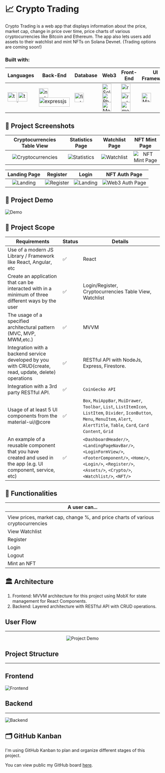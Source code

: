 # 📈 Crypto Trading

Crypto Trading is a web app that displays information about the price, market cap, change in price over time, price charts of various cryptocurrencies like Bitcoin and Ethereum. The app also lets users add assets to their watchlist and mint NFTs on Solana Devnet. (Trading options are coming soon!)

<h3 align="left">Built with:</h3>

| Languages                                                                                                                                                                                                                                                                                                                                                                                                                                                                                       | Back-End                                                                                                                                                                                                                                                                                                                                                                             | Database                                                                                                                                                                                     | Web3                                                                                                                                                                                                                                                                                                                                                                                                                                                                                                                                                                                                                                                       | Front-End                                                                                                                                                                                                                                                                                                                                                                                                                                                                                                                                                                                            | UI Framework                                                                                                                                                                                                 | Hosting                                                                                                                                                                                                                                                                                                                                                                                 |
| ----------------------------------------------------------------------------------------------------------------------------------------------------------------------------------------------------------------------------------------------------------------------------------------------------------------------------------------------------------------------------------------------------------------------------------------------------------------------------------------------- | ------------------------------------------------------------------------------------------------------------------------------------------------------------------------------------------------------------------------------------------------------------------------------------------------------------------------------------------------------------------------------------ | -------------------------------------------------------------------------------------------------------------------------------------------------------------------------------------------- | ---------------------------------------------------------------------------------------------------------------------------------------------------------------------------------------------------------------------------------------------------------------------------------------------------------------------------------------------------------------------------------------------------------------------------------------------------------------------------------------------------------------------------------------------------------------------------------------------------------------------------------------------------------- | ---------------------------------------------------------------------------------------------------------------------------------------------------------------------------------------------------------------------------------------------------------------------------------------------------------------------------------------------------------------------------------------------------------------------------------------------------------------------------------------------------------------------------------------------------------------------------------------------------- | ------------------------------------------------------------------------------------------------------------------------------------------------------------------------------------------------------------ | --------------------------------------------------------------------------------------------------------------------------------------------------------------------------------------------------------------------------------------------------------------------------------------------------------------------------------------------------------------------------------------- |
| <a href="https://www.typescriptlang.org/" target="_blank" rel="noreferrer"><img src="https://raw.githubusercontent.com/devicons/devicon/master/icons/typescript/typescript-plain.svg" alt="typescript" width="30" height="30"/></a><a href="https://developer.mozilla.org/en-US/docs/Web/JavaScript" target="_blank" rel="noreferrer"> <img src="https://raw.githubusercontent.com/devicons/devicon/master/icons/javascript/javascript-plain.svg" alt="typescript" width="30" height="30"/></a> | <a href="https://nodejs.org" target="_blank" rel="noreferrer"><img src="https://upload.wikimedia.org/wikipedia/commons/d/d9/Node.js_logo.svg" alt="nodejs" width="30" height="30"/></a><a href="https://expressjs.com/" target="_blank" rel="noreferrer"> <img src="https://upload.wikimedia.org/wikipedia/commons/6/64/Expressjs.png" alt="expressjs" width="100" height="30"/></a> | <a href="https://firebase.google.com/" target="_blank" rel="noreferrer"> <img src="https://www.vectorlogo.zone/logos/firebase/firebase-icon.svg" alt="firebase" width="30" height="30"/></a> | <a href="https://solana.com/" target="_blank" rel="noreferrer"> <img src="https://raw.githubusercontent.com/tapabratadey/Just-Gifs/main/public/solana.svg" alt="Solana" width="30" height="30"/></a><a href="https://phantom.app/" target="_blank" rel="noreferrer"> <img src="https://raw.githubusercontent.com/tapabratadey/Just-Gifs/main/public/phantom.svg" alt="Phantom" width="30" height="30"/></a><a href="https://www.metaplex.com/" target="_blank" rel="noreferrer"> <img src="https://assets.website-files.com/6182ee30b608385a15466a3f/61830a3b2fae13390f52a5e0_Metaplex%20Logo%20Mark_blue.svg" alt="Metaplex" width="30" height="30"/></a> | <a href="https://reactjs.org/" target="_blank" rel="noreferrer"><img src="https://raw.githubusercontent.com/devicons/devicon/master/icons/react/react-original-wordmark.svg" alt="react" width="30" height="30"/></a><a href="https://redux-toolkit.js.org/" target="_blank" rel="noreferrer"><img src="https://cdn.jsdelivr.net/gh/devicons/devicon/icons/redux/redux-original.svg" alt="redux-toolkit" width="30" height="30"/></a><a href="https://mobx.js.org/README.html" target="_blank" rel="noreferrer"> <img src="https://mobx.js.org/img/mobx.png" alt="mobx" width="30" height="30"/></a> | <a href="https://mui.com/" target="_blank" rel="noreferrer"> <img src="https://cdn.jsdelivr.net/gh/devicons/devicon/icons/materialui/materialui-original.svg" alt="Materiul UI" width="30" height="30"/></a> | <a href="https://www.netlify.com/" target="_blank" rel="noreferrer"> <img src="https://cdn.worldvectorlogo.com/logos/netlify.svg" alt="Netlify" width="30" height="30"/></a><a href="https://www.heroku.com/" target="_blank" rel="noreferrer"><img src="https://cdn.jsdelivr.net/gh/devicons/devicon/icons/heroku/heroku-plain-wordmark.svg" alt="Heroku" width="30" height="30"/></a> |

## 🤳 Project Screenshots

|            Cryptocurrencies Table View             |                  Statistics Page                  |               Watchlist Page                |                   NFT Mint Page                   |
| :------------------------------------------------: | :-----------------------------------------------: | :-----------------------------------------: | :-----------------------------------------------: |
| ![Cryptocurrencies](./readme_assets/TableView.png) | ![Statistics](./readme_assets/StatisticsPage.png) | ![Watchlist](./readme_assets/Watchlist.png) | ![NFT Mint Page](./readme_assets/NFTDropPage.png) |

|                Landing Page                 |                 Register                  |                 Login                 |                   NFT Auth Page                    |
| :-----------------------------------------: | :---------------------------------------: | :-----------------------------------: | :------------------------------------------------: |
| ![Landing](./readme_assets/LandingPage.png) | ![Register](./readme_assets/Register.png) | ![Landing](./readme_assets/Login.png) | ![Web3 Auth Page](./readme_assets/NFTAuthPage.png) |

## 🚶 Project Demo

![Demo](./readme_assets/demo.gif)

## 🎯 Project Scope

| Requirements                                                                                                   | Status | Details                                                                                                                                                                                     |
| -------------------------------------------------------------------------------------------------------------- | ------ | ------------------------------------------------------------------------------------------------------------------------------------------------------------------------------------------- |
| Use of a modern JS Library / Framework like React, Angular, etc                                                | ✅     | React                                                                                                                                                                                       |
| Create an application that can be interacted with in a minimum of three different ways by the user             | ✅     | Login/Register, Cryptocurrencies Table View, Watchlist                                                                                                                                      |
| The usage of a specified architectural pattern (MVC, MVP, MWM,etc.)                                            | ✅     | MVVM                                                                                                                                                                                        |
| Integration with a backend service developed by you with CRUD(create, read, update, delete) operations         | ✅     | RESTful API with NodeJs, Express, Firestore.                                                                                                                                                |
| Integration with a 3rd party RESTful API.                                                                      | ✅     | `CoinGecko API`                                                                                                                                                                             |
| Usage of at least 5 UI components from the material-ui/@core                                                   | ✅     | `Box`, `MuiAppBar`, `MuiDrawer`, `Toolbar`, `List`, `ListItemIcon`, `ListItem`, `Divider`, `IconButton`, `Menu`, `MenuItem`, `Alert`, `AlertTitle`, `Table`, `Card`, `Card Content`, `Grid` |
| An example of a reusable component that you have created and used in the app (e.g. Ul component, service, etc) | ✅     | `<DashboardHeader/>`, `<LandingPageNavBar/>`, `<LoginFormView/>`, `<FooterComponent/>`, `<Home/>`, `<Login/>`, `<Register/>`, `<Assets/>`, `<Crypto/>`, `<Watchlist/>`, `<NFT/>`            |

## 🔬 Functionalities

| A user can...                                                                   |
| ------------------------------------------------------------------------------- |
|                                                                                 |
| View prices, market cap, change %, and price charts of various cryptocurrencies |
| View Watchlist                                                                  |
| Register                                                                        |
| Login                                                                           |
| Logout                                                                          |
| Mint an NFT                                                                     |

## 🏛 Architecture

1. Frontend: MVVM architecture for this project using MobX for state management for React Components.
2. Backend: Layered architecture with RESTful API with CRUD operations.

## User Flow

---

<p align="center" widht="100%">
	<img src="./readme_assets/UserFlow.png" alt="Project Demo"/>
</p>

## Project Structure

---

## Frontend

![Frontend](./readme_assets/Frontend.png)
</br>

## Backend

---

![Backend](./readme_assets/Backend.png)

## 🗂 GitHub Kanban

I'm using GitHub Kanban to plan and organize different stages of this project.

You can view public my GitHub board [here](https://github.com/tapabratadey/crypto-trading/projects/1).
